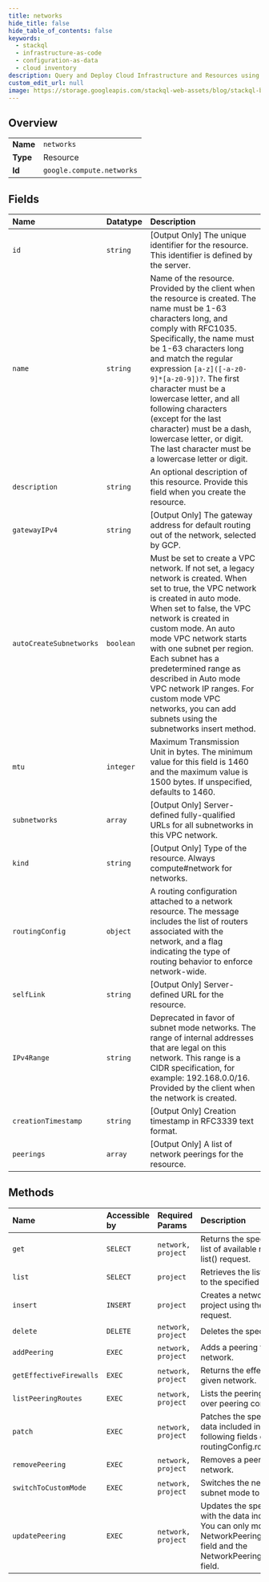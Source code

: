 ```yaml
---
title: networks
hide_title: false
hide_table_of_contents: false
keywords:
  - stackql
  - infrastructure-as-code
  - configuration-as-data
  - cloud inventory
description: Query and Deploy Cloud Infrastructure and Resources using SQL
custom_edit_url: null
image: https://storage.googleapis.com/stackql-web-assets/blog/stackql-blog-post-featured-image.png
---
```

  
    

## Overview
<table><tbody>
<tr><td><b>Name</b></td><td><code>networks</code></td></tr>
<tr><td><b>Type</b></td><td>Resource</td></tr>
<tr><td><b>Id</b></td><td><code>google.compute.networks</code></td></tr>
</tbody></table>

## Fields
| Name | Datatype | Description |
|:-----|:---------|:------------|
| `id` | `string` | [Output Only] The unique identifier for the resource. This identifier is defined by the server. |
| `name` | `string` | Name of the resource. Provided by the client when the resource is created. The name must be 1-63 characters long, and comply with RFC1035. Specifically, the name must be 1-63 characters long and match the regular expression `[a-z]([-a-z0-9]*[a-z0-9])?`. The first character must be a lowercase letter, and all following characters (except for the last character) must be a dash, lowercase letter, or digit. The last character must be a lowercase letter or digit. |
| `description` | `string` | An optional description of this resource. Provide this field when you create the resource. |
| `gatewayIPv4` | `string` | [Output Only] The gateway address for default routing out of the network, selected by GCP. |
| `autoCreateSubnetworks` | `boolean` | Must be set to create a VPC network. If not set, a legacy network is created. When set to true, the VPC network is created in auto mode. When set to false, the VPC network is created in custom mode. An auto mode VPC network starts with one subnet per region. Each subnet has a predetermined range as described in Auto mode VPC network IP ranges. For custom mode VPC networks, you can add subnets using the subnetworks insert method. |
| `mtu` | `integer` | Maximum Transmission Unit in bytes. The minimum value for this field is 1460 and the maximum value is 1500 bytes. If unspecified, defaults to 1460. |
| `subnetworks` | `array` | [Output Only] Server-defined fully-qualified URLs for all subnetworks in this VPC network. |
| `kind` | `string` | [Output Only] Type of the resource. Always compute#network for networks. |
| `routingConfig` | `object` | A routing configuration attached to a network resource. The message includes the list of routers associated with the network, and a flag indicating the type of routing behavior to enforce network-wide. |
| `selfLink` | `string` | [Output Only] Server-defined URL for the resource. |
| `IPv4Range` | `string` | Deprecated in favor of subnet mode networks. The range of internal addresses that are legal on this network. This range is a CIDR specification, for example: 192.168.0.0/16. Provided by the client when the network is created. |
| `creationTimestamp` | `string` | [Output Only] Creation timestamp in RFC3339 text format. |
| `peerings` | `array` | [Output Only] A list of network peerings for the resource. |
## Methods
| Name | Accessible by | Required Params | Description |
|:-----|:--------------|:----------------|:------------|
| `get` | `SELECT` | `network, project` | Returns the specified network. Gets a list of available networks by making a list() request. |
| `list` | `SELECT` | `project` | Retrieves the list of networks available to the specified project. |
| `insert` | `INSERT` | `project` | Creates a network in the specified project using the data included in the request. |
| `delete` | `DELETE` | `network, project` | Deletes the specified network. |
| `addPeering` | `EXEC` | `network, project` | Adds a peering to the specified network. |
| `getEffectiveFirewalls` | `EXEC` | `network, project` | Returns the effective firewalls on a given network. |
| `listPeeringRoutes` | `EXEC` | `network, project` | Lists the peering routes exchanged over peering connection. |
| `patch` | `EXEC` | `network, project` | Patches the specified network with the data included in the request. Only the following fields can be modified: routingConfig.routingMode. |
| `removePeering` | `EXEC` | `network, project` | Removes a peering from the specified network. |
| `switchToCustomMode` | `EXEC` | `network, project` | Switches the network mode from auto subnet mode to custom subnet mode. |
| `updatePeering` | `EXEC` | `network, project` | Updates the specified network peering with the data included in the request. You can only modify the NetworkPeering.export_custom_routes field and the NetworkPeering.import_custom_routes field. |
